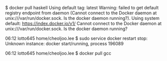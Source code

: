  $  docker pull haskell
Using default tag: latest
Warning: failed to get default registry endpoint from daemon (Cannot connect to the Docker daemon at unix:///var/run/docker.sock. Is the docker daemon running?). Using system default: https://index.docker.io/v1/
Cannot connect to the Docker daemon at unix:///var/run/docker.sock. Is the docker daemon running?

 06:12  lotto645  home/cheoljoo.lee  $  sudo service docker restart
stop: Unknown instance:
docker start/running, process 196089

 06:12  lotto645  home/cheoljoo.lee  $  docker pull gcc
